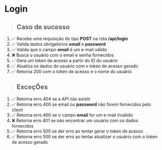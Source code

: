 # Login

> ## Caso de sucesso
1. ✅ Recebe uma requisição do tipo **POST** na rota **/api/login**
2. ✅ Valida dados obrigatórios **email** e **password**
3. ✅ Valida que o campo **email** é um e-mail válido
4. :x: Busca o usuário com o email e senha fornecidos
5. ✅ Gera um token de acesso a partir do ID do usuário
6. ✅ Atualiza os dados do usuário com o token de acesso gerado
7. ✅ Retorna 200 com o token de acesso e o nome do usuário

> ## ExceçÕes

1. ✅ Retorna erro 404 se a API não existir 
2. ✅ Retorna erro 400 se email ou **password** não forem fornecidos pelo client
3. ✅ Retorna erro 400 se o campo **email** for um e-mail inválido
4. :x: Retorna erro 401 se não encontrar um usuário com os dados fornecidos
5. ✅ Retorna erro 500 se der erro ao tentar gerar o token de acesso
6. ✅ Retorna erro 500 se der erro ao tentar atualizar o usuário com o token de acesso gerado
